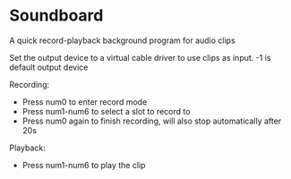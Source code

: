 # Soundboard
A quick record-playback background program for audio clips


Set the output device to a virtual cable driver to use clips as input.
-1 is default output device

Recording:
- Press num0 to enter record mode
- Press num1-num6 to select a slot to record to
- Press num0 again to finish recording, will also stop automatically after 20s

Playback:
- Press num1-num6 to play the clip
